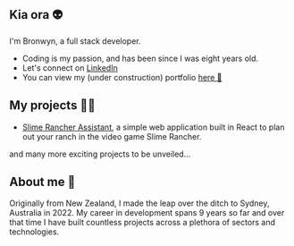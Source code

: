 ## Kia ora 👽

I'm Bronwyn, a full stack developer.

- Coding is my passion, and has been since I was eight years old.
- Let's connect on [LinkedIn](https://www.linkedin.com/in/bronwyn-waterhouse/)
- You can view my (under construction) portfolio [here 👻](https://bronwynwaterhouse.com/)


## My projects 👩‍💻

- [Slime Rancher Assistant](https://slimerancherassistant.netlify.app/), a simple web application built in React to plan out your ranch in the video game Slime Rancher.

and many more exciting projects to be unveiled...


## About me 🦇

Originally from New Zealand, I made the leap over the ditch to Sydney, Australia in 2022. My career in development spans 9 years so far and over that time I have built countless projects across a plethora of sectors and technologies.
